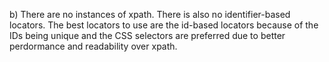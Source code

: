 b) There are no instances of xpath. There is also no identifier-based locators. The best locators to use are the id-based locators because of the IDs being unique and the CSS selectors are preferred due to better perdormance and readability over xpath.
